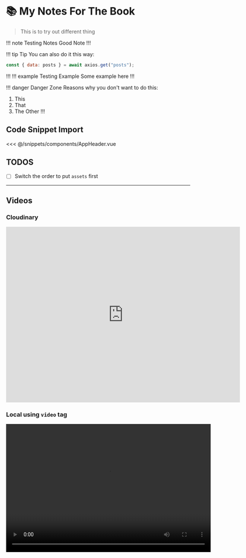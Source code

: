 # :books: My Notes For The Book

> This is to try out different thing

!!! note Testing Notes
Good Note
!!!

!!! tip Tip
You can also do it this way:

```js
const { data: posts } = await axios.get("posts");
```

!!!
!!! example Testing Example
Some example here
!!!

!!! danger Danger Zone
Reasons why you don't want to do this:

1. This
2. That
3. The Other
   !!!

## Code Snippet Import

<<< @/snippets/components/AppHeader.vue

## TODOS

<!-- TODO: Switch the order to put `assets` first -->

- [ ] Switch the order to put `assets` first

---

## Videos

### Cloudinary

<div class="iframe-wrapper">
<iframe src="https://player.cloudinary.com/embed/?cloud_name=dkrcloudinary&public_id=cli-setup&fluid=true&controls=true&show_jump_controls=true&floating_when_not_visible=false&source_types%5B0%5D=mp4" width="640" height="480" allow="autoplay; fullscreen; encrypted-media; picture-in-picture" allowfullscreen="allowfullscreen" frameborder="0"></iframe>
</div>

### Local using `video` tag

<video width="560" height="350" controls>
  <source src="videos/cli-setup-video.mov" type="video/mp4">
  Your browser does not support the video tag.
</video>
